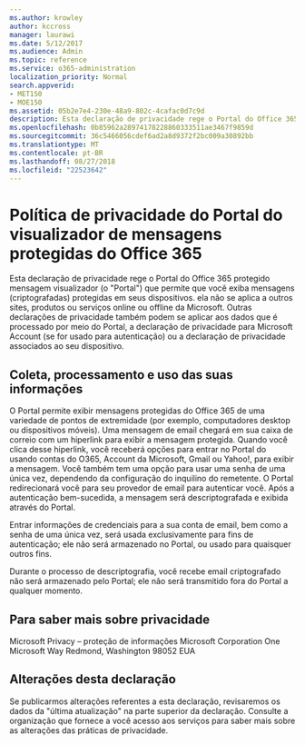 ```yaml
---
ms.author: krowley
author: kccross
manager: laurawi
ms.date: 5/12/2017
ms.audience: Admin
ms.topic: reference
ms.service: o365-administration
localization_priority: Normal
search.appverid:
- MET150
- MOE150
ms.assetid: 05b2e7e4-230e-48a9-802c-4cafac0d7c9d
description: Esta declaração de privacidade rege o Portal do Office 365 protegido mensagem visualizador (o "Portal") que permite que você exiba mensagens (criptografadas) protegidas em seus dispositivos. ela não se aplica a outros sites, produtos ou serviços online ou offline da Microsoft. Outras declarações de privacidade também podem se aplicar aos dados que é processado por meio do Portal, a declaração de privacidade para Microsoft Account (se for usado para autenticação) ou a declaração de privacidade associados ao seu dispositivo.
ms.openlocfilehash: 0b85962a28974178228860333511ae3467f9859d
ms.sourcegitcommit: 36c5466056cdef6ad2a8d9372f2bc009a30892bb
ms.translationtype: MT
ms.contentlocale: pt-BR
ms.lasthandoff: 08/27/2018
ms.locfileid: "22523642"
---
```

# <a name="office-365-protected-message-viewer-portal-privacy-statement"></a>Política de privacidade do Portal do visualizador de mensagens protegidas do Office 365

Esta declaração de privacidade rege o Portal do Office 365 protegido mensagem visualizador (o "Portal") que permite que você exiba mensagens (criptografadas) protegidas em seus dispositivos. ela não se aplica a outros sites, produtos ou serviços online ou offline da Microsoft. Outras declarações de privacidade também podem se aplicar aos dados que é processado por meio do Portal, a declaração de privacidade para Microsoft Account (se for usado para autenticação) ou a declaração de privacidade associados ao seu dispositivo.

## <a name="collection-processing-and-use-of-your-information"></a>Coleta, processamento e uso das suas informações

O Portal permite exibir mensagens protegidas do Office 365 de uma variedade de pontos de extremidade (por exemplo, computadores desktop ou dispositivos móveis).  Uma mensagem de email chegará em sua caixa de correio com um hiperlink para exibir a mensagem protegida. Quando você clica desse hiperlink, você receberá opções para entrar no Portal do usando contas do O365, Account da Microsoft, Gmail ou Yahoo!, para exibir a mensagem.  Você também tem uma opção para usar uma senha de uma única vez, dependendo da configuração do inquilino do remetente. O Portal redirecionará você para seu provedor de email para autenticar você. Após a autenticação bem-sucedida, a mensagem será descriptografada e exibida através do Portal.

Entrar informações de credenciais para a sua conta de email, bem como a senha de uma única vez, será usada exclusivamente para fins de autenticação; ele não será armazenado no Portal, ou usado para quaisquer outros fins.

Durante o processo de descriptografia, você recebe email criptografado não será armazenado pelo Portal; ele não será transmitido fora do Portal a qualquer momento.

## <a name="for-more-information-about-privacy"></a>Para saber mais sobre privacidade

Microsoft Privacy – proteção de informações Microsoft Corporation One Microsoft Way Redmond, Washington 98052 EUA

##     <a name="changes-to-this-statement"></a>Alterações desta declaração

Se publicarmos alterações referentes a esta declaração, revisaremos os dados da "última atualização" na parte superior da declaração. Consulte a organização que fornece a você acesso aos serviços para saber mais sobre as alterações das práticas de privacidade.


